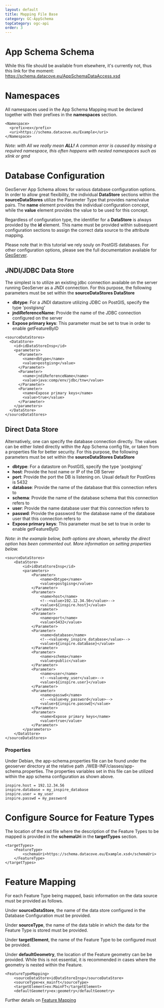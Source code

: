 ```yaml
---
layout: default
title: Mapping File Base
category: GC-AppSchema
topCategory: ogc-api
order: 3
---
```

# App Schema Schema
While this file should be available from elsewhere, it's currently not, thus this link for the moment:
https://schema.datacove.eu/AppSchemaDataAccess.xsd

# Namespaces
All namespaces used in the App Schema Mapping must be declared together with their prefixes in the **namespaces** section.
```
<Namespace>
  <prefix>ex</prefix>
  <uri>https://schema.datacove.eu/Example</uri>
</Namespace>		
```

*Note: with All we really mean **ALL!** A common error is caused by missing a required namespace, this often happens with nested namespaces such as xlink or gmd*

# Database Configuration
GeoServer App Schema allows for various database configuration options. In order to allow great flexibility, the individual **DataStore** sections within the **sourceDataStores** utilize the Parameter Type that provides name/value pairs. The **name** element provides the individual configuration concept, while the **value** element provides the value to be used for this concept.

Regardless of configuration type, the identifier for a **DataStore** is always provided by the **id** element. This name must be provided within subsequent configuration sections to assign the correct data source to the attribute mapping.

Please note that in this tutorial we rely souly on PostGIS databases. For other configuration options, please see the full documentation available for [GeoServer](http://geoserver.org/).

## JNDI/JDBC Data Store
The simplest is to utilize an existing jdbc connection available on the server running GeoServer as a JNDI connection. 
For this purpose, the following parameters must be set within the **sourceDataStores DataStore**
* **dbtype**: For a JNDI datastore utilizing JDBC on PostGIS, specify the type 'postgisng'
* **jndiReferenceName**: Provide the name of the JDBC connection configured on the server
* **Expose primary keys**: This parameter must be set to true in order to enable getFeatureByID

```
<sourceDataStores>
  <DataStore>
    <id>idDataStoreInsp</id>
    <parameters>
      <Parameter>
        <name>dbtype</name>
        <value>postgisng</value>
      </Parameter>
      <Parameter>
        <name>jndiReferenceName</name>
        <value>java:comp/env/jdbc/tnw</value>
      </Parameter>
      <Parameter>
        <name>Expose primary keys</name>
        <value>true</value>
      </Parameter>
    </parameters>
  </DataStore>
</sourceDataStores>
```

## Direct Data Store
Alternatively, one can specify the database connection directly. The values can be either listed directly within the App Schema config file, or taken from a properties file for better security.
For this purpose, the following parameters must be set within the **sourceDataStores DataStore**
* **dbtype**: For a datastore on PostGIS, specify the type 'postgisng'
* **host**: Provide the host name or IP of the DB Server
* **port**: Provide the port the DB is listening on. Usual default for PostGres is 5432
* **database**: Provide the name of the database that this connection refers to
* **schema**: Provide the name of the database schema that this connection refers to
* **user**: Provide the name database user that this connection refers to
* **passwd**: Provide the password for the database name of the database user that this connection refers to
* **Expose primary keys**: This parameter must be set to true in order to enable getFeatureByID

*Note: in the example below, both options are shown, whereby the direct option has been commented out. More information on setting properties below.*

```
<sourceDataStores>
	<DataStore>
		<id>idDataStoreInsp</id>
		<parameters>
			<Parameter>
				<name>dbtype</name>
				<value>postgisng</value>
			</Parameter>
			<Parameter>
				<name>host</name>
				<!--<value>192.12.34.56</value>-->
				<value>${inspire.host}</value>
			</Parameter>
			<Parameter>
				<name>port</name>
				<value>5432</value>
			</Parameter>
			<Parameter>
				<name>database</name>
				<!--<value>my_inspire_database</value>-->
				<value>${inspire.database}</value>
			</Parameter>
			<Parameter>
				<name>schema</name>
				<value>public</value>
			</Parameter>
			<Parameter>
				<name>user</name>
				<!--<value>my_user</value>-->
				<value>${inspire.user}</value>
			</Parameter>
			<Parameter>
				<name>passwd</name>
				<!--<value>my_password</value>-->
				<value>${inspire.passwd}</value>
			</Parameter>
			<Parameter>
				<name>Expose primary keys</name>
				<value>true</value>
			</Parameter>
		</parameters>
	</DataStore>
</sourceDataStores>
```

### Properties

Under Debian, the app-schema.properties file can be found under the geoserver directory at the relative path ./WEB-INF/classes/app-schema.properties. The properties variables set in this file can be utilized within the app schema configuration as shown above.

```
inspire.host = 192.12.34.56
inspire.database = my_inspire_database
inspire.user = my_user
inspire.passwd = my_password

```

# Configure Source for Feature Types
The location of the xsd file where the description of the Feature Types to be mapped is provided in the **schemaUri** in the **targetTypes** section.

```
<targetTypes>
	<FeatureType>
		<schemaUri>https://schema.datacove.eu/Example.xsd</schemaUri>
	</FeatureType>
</targetTypes>
```

# Feature Mapping
For each Feature Type being mapped, basic information on the data source must be provided as follows.

Under **sourceDataStore**, the name of the data store configured in the Database Configuration must be provided.

Under **sourceType**, the name of the data table in which the data for the Feature Type is stored must be provided.

Under **targetElement**, the name of the Feature Type to be configured must be provided.

Under **defaultGeometry**, the location of the Feature geometry can be be provided. While this is not essential, it is recommended in cases where the geometry is nested within the Feature.

```
<FeatureTypeMapping>
	<sourceDataStore>idDataStoreInsp</sourceDataStore>
	<sourceType>ex_mainft</sourceType>
	<targetElement>ex:MainFT</targetElement>
	<defaultGeometry>ex:geometry</defaultGeometry> 
```

Further details on [Feature Mapping](https://github.com/DataCoveEU/API4INSPIRE/blob/gh-pages/ogc-api/GS-AppSchemaFeatureMapping.md)
